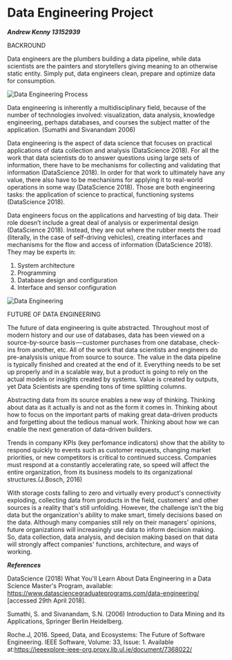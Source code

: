 Data Engineering Project
==================================
***Andrew Kenny 13152939*** 

BACKROUND

Data engineers are the plumbers building a data pipeline, while data scientists are the painters and storytellers giving meaning to an otherwise static entity. Simply put, data engineers clean, prepare and optimize data for consumption.


![Data Engineering Process](https://github.com/ULStats/MA4128Assessment-2018/blob/master/IOT/Data%20engineering%20Process.jpg)

Data engineering is inherently a multidisciplinary field, because of the number of technologies involved: visualization, data analysis, knowledge engineering, perhaps databases, and courses the subject matter of the application. (Sumathi and Sivanandam 2006)

Data engineering is the aspect of data science that focuses on practical applications of data collection and analysis (DataScience 2018). For all the work that data scientists do to answer questions using large sets of information, there have to be mechanisms for collecting and validating that information (DataScience 2018). In order for that work to ultimately have any value, there also have to be mechanisms for applying it to real-world operations in some way (DataScience 2018). Those are both engineering tasks: the application of science to practical, functioning systems (DataScience 2018).

Data engineers focus on the applications and harvesting of big data. Their role doesn’t include a great deal of analysis or experimental design (DataScience 2018). Instead, they are out where the rubber meets the road (literally, in the case of self-driving vehicles), creating interfaces and mechanisms for the flow and access of information (DataScience 2018). They may be experts in:

1. System architecture
2. Programming
3. Database design and configuration
4. Interface and sensor configuration


![Data Engineering](https://github.com/ULStats/MA4128Assessment-2018/blob/master/IOT/Data%20enginering.JPG)

FUTURE OF DATA ENGINEERING

The future of data engineering is quite abstracted. Throughout most of modern history and our use of databases, data has been viewed on a source-by-source basis — customer purchases from one database, check-ins from another, etc. All of the work that data scientists and engineers do pre-analysis is unique from source to source. The value in the data pipeline is typically finished and created at the end of it. Everything needs to be set up properly and in a scalable way, but a product is going to rely on the actual models or insights created by systems. Value is created by outputs, yet Data Scientists are spending tons of time splitting columns. 

Abstracting data from its source enables a new way of thinking. Thinking about data as it actually is and not as the form it comes in. Thinking about how to focus on the important parts of making great data-driven products and forgetting about the tedious manual work. Thinking about how we can enable the next generation of data-driven builders.

Trends in company KPIs (key perfomance indicators) show that the ability to respond quickly to events such as customer requests, changing market priorities, or new competitors is critical to continued success. Companies must respond at a constantly accelerating rate, so speed will affect the entire organization, from its business models to its organizational structures.(J.Bosch, 2016)

With storage costs falling to zero and virtually every product's connectivity exploding, collecting data from products in the field, customers' and other sources is a reality that's still unfolding. However, the challenge isn't the big data but the organization's ability to make smart, timely decisions based on the data. Although many companies still rely on their managers' opinions, future organizations will increasingly use data to inform decision making. So, data collection, data analysis, and decision making based on that data will strongly affect companies' functions, architecture, and ways of working.

***References***

DataScience (2018) What You'll Learn About Data Engineering in a Data Science Master's Program, available: https://www.datasciencegraduateprograms.com/data-engineering/ [accessed 29th April 2018].

Sumathi, S. and Sivanandam, S.N. (2006) Introduction to Data Mining and its Applications, Springer Berlin Heidelberg.

Roche.J, 2016. Speed, Data, and Ecosystems: The Future of Software Engineering.  IEEE Software, Volume: 33, Issue: 1. Available at:https://ieeexplore-ieee-org.proxy.lib.ul.ie/document/7368022/


